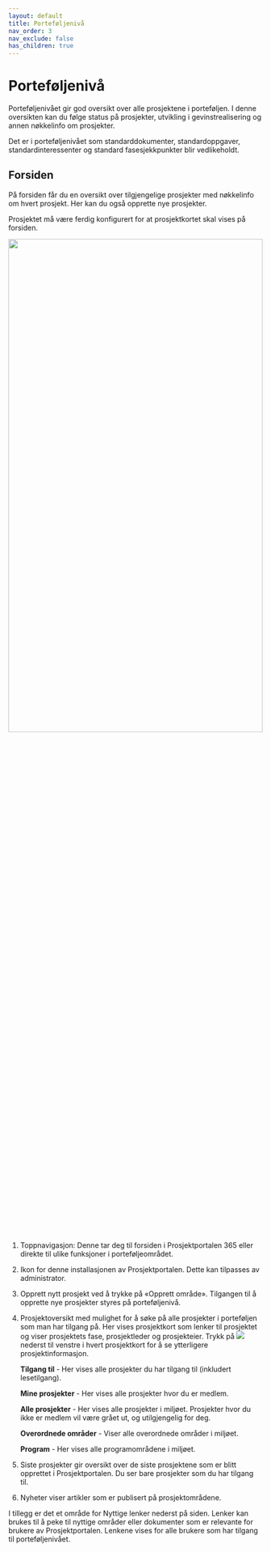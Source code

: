 ```yaml
---
layout: default
title: Porteføljenivå
nav_order: 3
nav_exclude: false
has_children: true
---
```


# Porteføljenivå

Porteføljenivået gir god oversikt over alle prosjektene i porteføljen. I denne oversikten kan du følge status på prosjekter, utvikling i gevinstrealisering og annen nøkkelinfo om prosjekter.

Det er i porteføljenivået som standarddokumenter, standardoppgaver, standardinteressenter og standard fasesjekkpunkter blir vedlikeholdt.

## Forsiden

På forsiden får du en oversikt over tilgjengelige prosjekter med
nøkkelinfo om hvert prosjekt. Her kan du også opprette nye prosjekter.

Prosjektet må være ferdig konfigurert for at prosjektkortet skal vises på forsiden.

<img src = "https://raw.githubusercontent.com/Puzzlepart/prosjektportalen-manual-kladd/main/Brukermanual/3%20Portefolje//media/3-Portefoljeforside.png" width ="100%" height ="50%" >     

1)  Toppnavigasjon: Denne tar deg til forsiden i Prosjektportalen 365 eller direkte til ulike funksjoner i porteføljeområdet.

2)  Ikon for denne installasjonen av Prosjektportalen. Dette kan
    tilpasses av administrator.

3)  Opprett nytt prosjekt ved å trykke på «Opprett område».
    Tilgangen til å opprette nye prosjekter styres på porteføljenivå.

4)  Prosjektoversikt med mulighet for å søke på alle prosjekter i
    porteføljen som man har tilgang på. Her vises prosjektkort som
    lenker til prosjektet og viser prosjektets fase, prosjektleder og prosjekteier. Trykk på ![](./media/3.2UtvidelseProsjektkort.png) nederst til venstre i hvert prosjektkort for å se ytterligere prosjektinformasjon.
    
    **Tilgang til** - Her vises alle prosjekter du har tilgang til (inkludert lesetilgang).
    
    **Mine prosjekter** - Her vises alle prosjekter hvor du er medlem.

    **Alle prosjekter** - Her vises alle prosjekter i miljøet. Prosjekter hvor du ikke er medlem vil være grået ut, og utilgjengelig for deg.

    **Overordnede områder** - Viser alle overordnede områder i miljøet.

    **Program** - Her vises alle programområdene i miljøet.

    
5)  Siste prosjekter gir oversikt over de siste prosjektene som er blitt opprettet i Prosjektportalen. Du ser bare prosjekter som du har tilgang til.

6)  Nyheter viser artikler som er publisert på prosjektområdene.

I tillegg er det et område for Nyttige lenker nederst på siden. Lenker kan
brukes til å peke til nyttige områder eller dokumenter som er
relevante for brukere av Prosjektportalen. Lenkene vises for alle
brukere som har tilgang til porteføljenivået.
